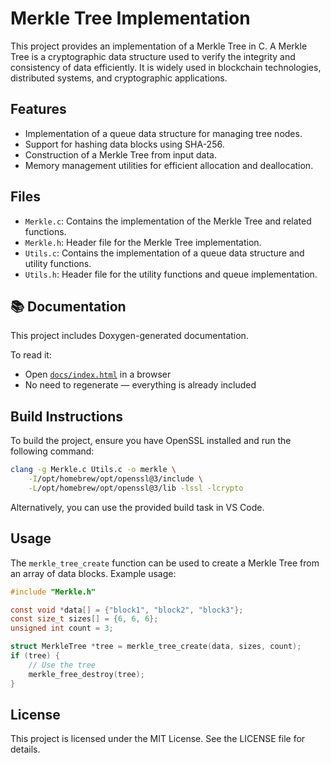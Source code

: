 # Merkle Tree Implementation

This project provides an implementation of a Merkle Tree in C. A Merkle Tree is a cryptographic data structure used to verify the integrity and consistency of data efficiently. It is widely used in blockchain technologies, distributed systems, and cryptographic applications.

## Features
- Implementation of a queue data structure for managing tree nodes.
- Support for hashing data blocks using SHA-256.
- Construction of a Merkle Tree from input data.
- Memory management utilities for efficient allocation and deallocation.

## Files
- `Merkle.c`: Contains the implementation of the Merkle Tree and related functions.
- `Merkle.h`: Header file for the Merkle Tree implementation.
- `Utils.c`: Contains the implementation of a queue data structure and utility functions.
- `Utils.h`: Header file for the utility functions and queue implementation.

## 📚 Documentation

This project includes Doxygen-generated documentation.

To read it:

- Open [`docs/index.html`](docs/index.html) in a browser
- No need to regenerate — everything is already included


## Build Instructions
To build the project, ensure you have OpenSSL installed and run the following command:

```bash
clang -g Merkle.c Utils.c -o merkle \
    -I/opt/homebrew/opt/openssl@3/include \
    -L/opt/homebrew/opt/openssl@3/lib -lssl -lcrypto
```

Alternatively, you can use the provided build task in VS Code.

## Usage
The `merkle_tree_create` function can be used to create a Merkle Tree from an array of data blocks. Example usage:

```c
#include "Merkle.h"

const void *data[] = {"block1", "block2", "block3"};
const size_t sizes[] = {6, 6, 6};
unsigned int count = 3;

struct MerkleTree *tree = merkle_tree_create(data, sizes, count);
if (tree) {
    // Use the tree
    merkle_free_destroy(tree);
}
```

## License
This project is licensed under the MIT License. See the LICENSE file for details.
